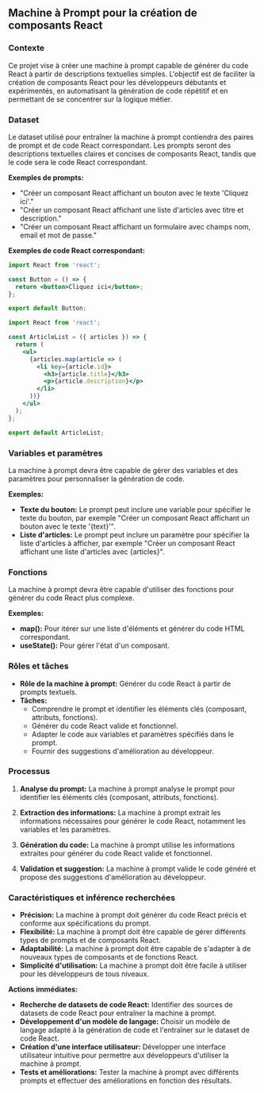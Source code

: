 ## Machine à Prompt pour la création de composants React

### Contexte

Ce projet vise à créer une machine à prompt capable de générer du code React à partir de descriptions textuelles simples. L'objectif est de faciliter la création de composants React pour les développeurs débutants et expérimentés, en automatisant la génération de code répétitif et en permettant de se concentrer sur la logique métier.

### Dataset

Le dataset utilisé pour entraîner la machine à prompt contiendra des paires de prompt et de code React correspondant. Les prompts seront des descriptions textuelles claires et concises de composants React, tandis que le code sera le code React correspondant. 

**Exemples de prompts:**

* "Créer un composant React affichant un bouton avec le texte 'Cliquez ici'."
* "Créer un composant React affichant une liste d'articles avec titre et description."
* "Créer un composant React affichant un formulaire avec champs nom, email et mot de passe."

**Exemples de code React correspondant:**

```jsx
import React from 'react';

const Button = () => {
  return <button>Cliquez ici</button>;
};

export default Button;
```

```jsx
import React from 'react';

const ArticleList = ({ articles }) => {
  return (
    <ul>
      {articles.map(article => (
        <li key={article.id}>
          <h3>{article.title}</h3>
          <p>{article.description}</p>
        </li>
      ))}
    </ul>
  );
};

export default ArticleList;
```

### Variables et paramètres

La machine à prompt devra être capable de gérer des variables et des paramètres pour personnaliser la génération de code. 

**Exemples:**

* **Texte du bouton:** Le prompt peut inclure une variable pour spécifier le texte du bouton, par exemple "Créer un composant React affichant un bouton avec le texte '{text}'".
* **Liste d'articles:** Le prompt peut inclure un paramètre pour spécifier la liste d'articles à afficher, par exemple "Créer un composant React affichant une liste d'articles avec {articles}".

### Fonctions

La machine à prompt devra être capable d'utiliser des fonctions pour générer du code React plus complexe. 

**Exemples:**

* **map():** Pour itérer sur une liste d'éléments et générer du code HTML correspondant.
* **useState():** Pour gérer l'état d'un composant.

### Rôles et tâches

* **Rôle de la machine à prompt:** Générer du code React à partir de prompts textuels.
* **Tâches:**
    * Comprendre le prompt et identifier les éléments clés (composant, attributs, fonctions).
    * Générer du code React valide et fonctionnel.
    * Adapter le code aux variables et paramètres spécifiés dans le prompt.
    * Fournir des suggestions d'amélioration au développeur.

### Processus

1. **Analyse du prompt:** La machine à prompt analyse le prompt pour identifier les éléments clés (composant, attributs, fonctions).

2. **Extraction des informations:** La machine à prompt extrait les informations nécessaires pour générer le code React, notamment les variables et les paramètres.

3. **Génération du code:** La machine à prompt utilise les informations extraites pour générer du code React valide et fonctionnel.

4. **Validation et suggestion:** La machine à prompt valide le code généré et propose des suggestions d'amélioration au développeur.

### Caractéristiques et inférence recherchées

* **Précision:** La machine à prompt doit générer du code React précis et conforme aux spécifications du prompt.
* **Flexibilité:** La machine à prompt doit être capable de gérer différents types de prompts et de composants React.
* **Adaptabilité:** La machine à prompt doit être capable de s'adapter à de nouveaux types de composants et de fonctions React.
* **Simplicité d'utilisation:** La machine à prompt doit être facile à utiliser pour les développeurs de tous niveaux.

**Actions immédiates:**

* **Recherche de datasets de code React:** Identifier des sources de datasets de code React pour entraîner la machine à prompt.
* **Développement d'un modèle de langage:** Choisir un modèle de langage adapté à la génération de code et l'entraîner sur le dataset de code React.
* **Création d'une interface utilisateur:** Développer une interface utilisateur intuitive pour permettre aux développeurs d'utiliser la machine à prompt.
* **Tests et améliorations:** Tester la machine à prompt avec différents prompts et effectuer des améliorations en fonction des résultats.



